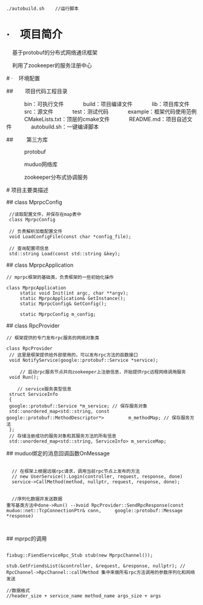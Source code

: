 ```
./autobuild.sh    //运行脚本
```

# ·    项目简介

    基于protobuf的分布式网络通讯框架

    利用了zookeeper的服务注册中心

# ·    环境配置

##        项目代码工程目录

            bin：可执行文件
            build：项目编译文件
            lib：项目库文件
            src：源文件
            test：测试代码
            example：框架代码使用范例
            CMakeLists.txt：顶层的cmake文件
            README.md：项目自述文件
            autobuild.sh：一键编译脚本

##         第三方库

            protobuf        

            muduo网络库

            zookeeper分布式协调服务

# 项目主要类描述

## class MprpcConfig

```
 //读取配置文件，并保存在map表中
 class MprpcConfig
 
 // 负责解析加载配置文件
 void LoadConfigFile(const char *config_file);
 
 // 查询配置项信息
 std::string Load(const std::string &key);
```

## class MprpcApplication

```
// mprpc框架的基础类，负责框架的一些初始化操作

class MprpcApplication
     static void Init(int argc, char **argv);
     static MprpcApplication& GetInstance();
     static MprpcConfig& GetConfig();

     static MprpcConfig m_config;
```

## class RpcProvider

```
// 框架提供的专门发布rpc服务的网络对象类

class RpcProvider
 // 这里是框架提供给外部使用的，可以发布rpc方法的函数接口
 void NotifyService(google::protobuf::Service *service);

     // 启动rpc服务节点并向zookeeper上注册信息，开始提供rpc远程网络调用服务
 void Run();

    // service服务类型信息
 struct ServiceInfo
 {
 google::protobuf::Service *m_service; // 保存服务对象
 std::unordered_map<std::string, const google::protobuf::MethodDescriptor*>         m_methodMap; // 保存服务方法
 };
 // 存储注册成功的服务对象和其服务方法的所有信息
 std::unordered_map<std::string, ServiceInfo> m_serviceMap;
```

## muduo绑定的消息回调函数OnMessage

```

  // 在框架上根据远端rpc请求，调用当前rpc节点上发布的方法
  // new UserService().Login(controller, request, response, done)
  service->CallMethod(method, nullptr, request, response, done);


  //序列化数据并发送数据
重写基类方法中done->Run() --》void RpcProvider::SendRpcResponse(const muduo::net::TcpConnectionPtr& conn,     google::protobuf::Message *response)

    
```

## mprpc的调用

```

fixbug::FiendServiceRpc_Stub stub(new MprpcChannel());

stub.GetFriendsList(&controller, &request, &response, nullptr); // RpcChannel->RpcChannel::callMethod 集中来做所有rpc方法调用的参数序列化和网络发送

//数据格式
//header_size + service_name method_name args_size + args

```

